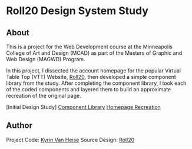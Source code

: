 # Roll20 Design System Study

## About

This is a project for the Web Development course at the Minneapolis College of Art and Design (MCAD) as part of the Masters of Graphic and Web Design (MAGWD) Program.

In this project, I dissected the account homepage for the popular Virtual Table Top (VTT) Website, [Roll20](https://roll20.net/), then developed a simple component library from the study. After completing the component library, I took each of the coded components and layered them to build an approximate recreation of the original page.

[Initial Design Study]
[Component Library](https://kvanheise.github.io/web-study-spring2023/components/index.html)
[Homepage Recreation](https://kvanheise.github.io/web-study-spring2023/)

## Author

Project Code: [Kyrin Van Heise](https://kyrinvanheise.design/)
Source Design: [Roll20](https://roll20.net/)
